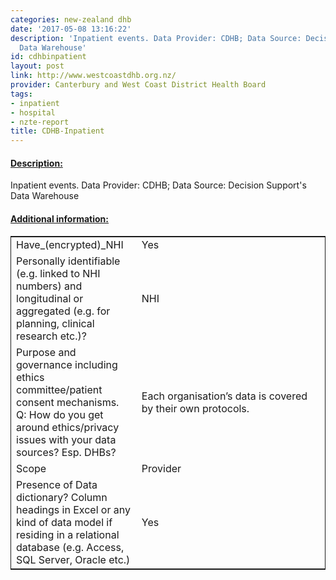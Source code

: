 ```yaml
---
categories: new-zealand dhb
date: '2017-05-08 13:16:22'
description: 'Inpatient events. Data Provider: CDHB; Data Source: Decision Support''s
  Data Warehouse'
id: cdhbinpatient
layout: post
link: http://www.westcoastdhb.org.nz/
provider: Canterbury and West Coast District Health Board
tags:
- inpatient
- hospital
- nzte-report
title: CDHB-Inpatient
---
```



 <h4> <u>Description:</u> </h4>
Inpatient events. Data Provider: CDHB; Data Source: Decision Support's Data Warehouse
 <h4> <u>Additional information:</u> </h4>
 <table style="border: 1px solid">
 <tr> <td width="40%">Have_(encrypted)_NHI</td> <td>Yes</td> </tr>
 <tr> <td width="40%">Personally identifiable (e.g. linked to NHI numbers) and longitudinal or aggregated (e.g. for planning, clinical research etc.)?</td> <td>NHI</td> </tr>
 <tr> <td width="40%">Purpose and governance including ethics committee/patient consent mechanisms. Q: How do you get around ethics/privacy issues with your data sources? Esp. DHBs?</td> <td>Each organisation’s data is covered by their own protocols. </td> </tr>
 <tr> <td width="40%">Scope</td> <td>Provider</td> </tr>
 <tr> <td width="40%">Presence of Data dictionary? Column headings in Excel or any kind of data model if residing in a relational database (e.g. Access, SQL Server, Oracle etc.) </td> <td>Yes</td> </tr>
 </table>